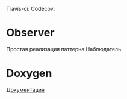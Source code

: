 Travis-ci:
Codecov:

# Observer

Простая реализация паттерна Наблюдатель

# Doxygen

[Документация](https://HankHenshaw.github.io/Observer/)